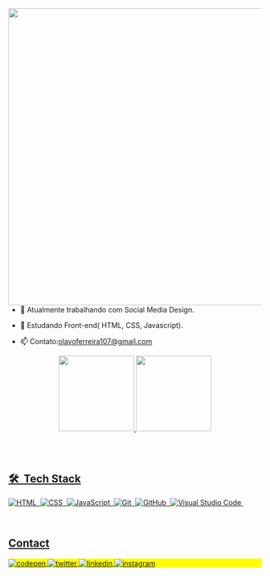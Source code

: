 <img align="right" height="590em" src="https://raw.githubusercontent.com/gist/olavooferreira/f579e151c5491578e6b6ffb5b1e75ae8/raw/5fbd2d5a76259ddb0510f28e9ac91bbfd0000147/githubcard.svg"/>

<!-- <h1 align="left">Hi <img src="https://raw.githubusercontent.com/kaueMarques/kaueMarques/master/hi.gif" height="30px">, I'm Olavo Ferreira </h1> -->

<!-- <p align="left"> <img src="https://komarev.com/ghpvc/?username=olavooferreira&color=yellow" alt="Profile views" /> </p> -->

###
 - 🔭 Atualmente trabalhando com Social Media Design.    

 - 🌱 Estudando Front-end( HTML, CSS, Javascript).      

 - 📫 Contato:olavoferreira107@gmail.com      

<div/>


<div align="center">
  <a href="https://github.com/olavooferreira">
  <img height="150em" src="https://github-readme-stats.vercel.app/api?username=olavooferreira&show_icons=true&theme=dark&include_all_commits=true&count_private=true"/>
  
 <img height="150em" src="https://github-readme-stats.vercel.app/api/top-langs/?username=olavooferreira&layout=compact&langs_count=7&theme=dark"/>
</div>


<br><br>

## 🛠 &nbsp;Tech Stack

![HTML](https://img.shields.io/badge/-HTML-05122A?style=flat&logo=HTML5)&nbsp;
![CSS](https://img.shields.io/badge/-CSS-05122A?style=flat&logo=CSS3&logoColor=1572B6)&nbsp;
![JavaScript](https://img.shields.io/badge/-JavaScript-05122A?style=flat&logo=javascript)&nbsp;
![Git](https://img.shields.io/badge/-Git-05122A?style=flat&logo=git)&nbsp;
![GitHub](https://img.shields.io/badge/-GitHub-05122A?style=flat&logo=github)&nbsp;
![Visual Studio Code](https://img.shields.io/badge/-Visual%20Studio%20Code-05122A?style=flat&logo=visual-studio-code&logoColor=007ACC)&nbsp;



<!--



- 🔥 Sênior Web Developer & Instructor focused on helping people start programming 

- 🔭 I’m currently working at [Rocketseat](https://github.com/Rocketseat)

- ▶️ I (not) regularly post videos on [youtube.com/maykbrito](https://youtube.com/maykbrito)

- 💬 Ask me about **JavaScript, HTML, CSS, SQL, Node.JS**

- ⚡ Fun fact **Oneye 😜**

- 👨‍💻 More at [maykbrito.dev](https://maykbrito.dev)




## ⚙️ &nbsp;GitHub Analytics

<p align="left">
<img width="530em" src="https://github-readme-stats.vercel.app/api?username=maykbrito&show_icons=true&theme=vision-friendly-dark" alt="maykbrito's stats"/>
<img width="530em" src="https://github-readme-stats.vercel.app/api/top-langs/?username=maykbrito&layout=compact&theme=vision-friendly-dark" alt="maykbrito's most languages"/>
</p>
-->

<br>

## Contact

<p align="left" style="background:yellow">
<a href="https://codepen.io/olavooferreira" target="_blank">
  <img align="center" src="https://img.shields.io/badge/-olavooferreira-05122A?style=flat&logo=codepen" alt="codepen"/>
</a>
<a href="https://twitter.com/olavooferreira" target="_blank">
  <img align="center" src="https://img.shields.io/badge/-Olavo Ferreira-05122A?style=flat&logo=twitter" alt="twitter"/>  
</a>
<a href="https://linkedin.com/in/olavooferreira" target="_blank">
  <img align="center" src="https://img.shields.io/badge/-Olavo Ferreira-05122A?style=flat&logo=linkedin" alt="linkedin"/>
</a>
<a href="https://instagram.com/olavooferreira" target="_blank">
 <img align="center" src="https://img.shields.io/badge/-Olavo Ferreira-05122A?style=flat&logo=instagram" alt="instagram"/>


<!--
<img width="490em" src="https://github-readme-twitter-gazf.vercel.app/api?id=maykbrito&layout=wide&show_reply=off&show_retweet=off" />


**maykbrito/maykbrito** is a ✨ _special_ ✨ repository because its `README.md` (this file) appears on your GitHub profile.

Here are some ideas to get you started:

- 🔭 I’m currently working on ...
- 🌱 I’m currently learning ...
- 👯 I’m looking to collaborate on ...
- 🤔 I’m looking for help with ...
- 💬 Ask me about ...
- 📫 How to reach me: ...
- 😄 Pronouns: ...
- ⚡ Fun fact: ...
-->
